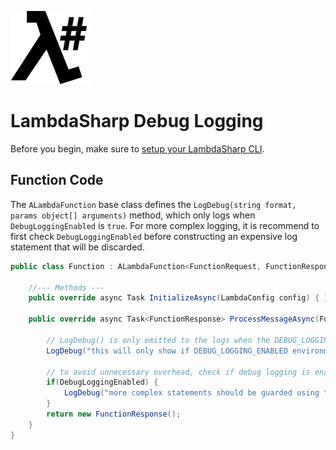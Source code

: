 ![λ#](../../Docs/images/LambdaSharpLogo.png)

# LambdaSharp Debug Logging

Before you begin, make sure to [setup your LambdaSharp CLI](https://lambdasharp.net/articles/Setup.html).

## Function Code

The `ALambdaFunction` base class defines the `LogDebug(string format, params object[] arguments)` method, which only logs when `DebugLoggingEnabled` is `true`. For more complex logging, it is recommend to first check `DebugLoggingEnabled` before constructing an expensive log statement that will be discarded.

```csharp
public class Function : ALambdaFunction<FunctionRequest, FunctionResponse> {

    //--- Methods ---
    public override async Task InitializeAsync(LambdaConfig config) { }

    public override async Task<FunctionResponse> ProcessMessageAsync(FunctionRequest request) {

        // LogDebug() is only emitted to the logs when the DEBUG_LOGGING_ENABLED environment variable is set
        LogDebug("this will only show if DEBUG_LOGGING_ENABLED environment variable is set");

        // to avoid unnecessary overhead, check if debug logging is enabled before constructing debug output
        if(DebugLoggingEnabled) {
            LogDebug("more complex statements should be guarded using the DebugLoggingEnabled property");
        }
        return new FunctionResponse();
    }
}
```
